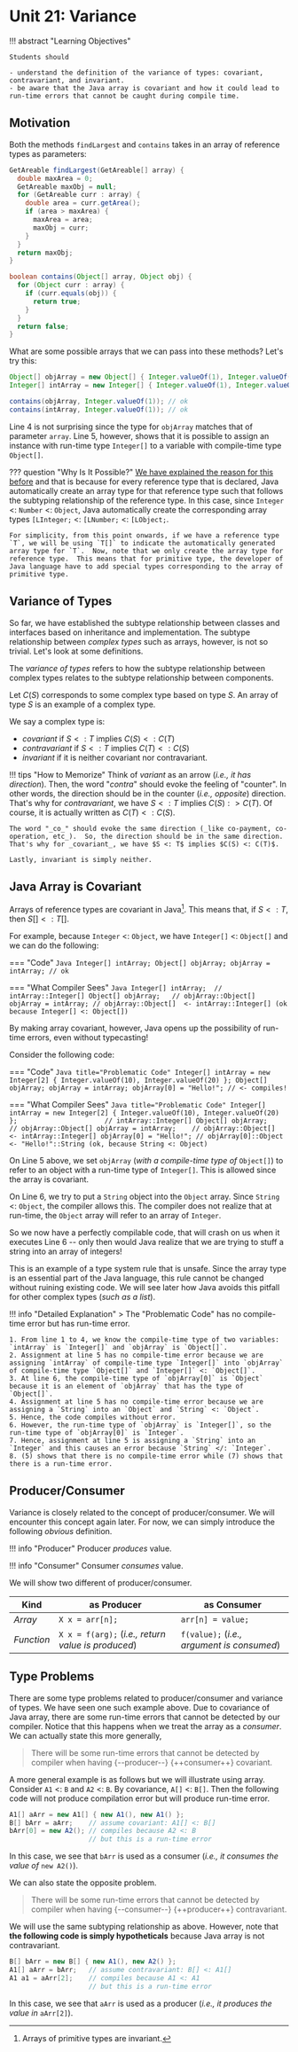 # Unit 21: Variance

!!! abstract "Learning Objectives"

    Students should

    - understand the definition of the variance of types: covariant, contravariant, and invariant.
    - be aware that the Java array is covariant and how it could lead to run-time errors that cannot be caught during compile time.

## Motivation

Both the methods `findLargest` and `contains` takes in an array of reference types as parameters:

```Java title="findLargest v0.5"
GetAreable findLargest(GetAreable[] array) {
  double maxArea = 0;
  GetAreable maxObj = null;
  for (GetAreable curr : array) {
    double area = curr.getArea();
    if (area > maxArea) {
      maxArea = area;
	  maxObj = curr;
    }
  }
  return maxObj;
}
```

```Java title="contains v0.1"
boolean contains(Object[] array, Object obj) {
  for (Object curr : array) {
    if (curr.equals(obj)) {
      return true;
    }
  }
  return false;
}
```

What are some possible arrays that we can pass into these methods?  Let's try this:
```Java
Object[] objArray = new Object[] { Integer.valueOf(1), Integer.valueOf(2) };
Integer[] intArray = new Integer[] { Integer.valueOf(1), Integer.valueOf(2) };

contains(objArray, Integer.valueOf(1)); // ok
contains(intArray, Integer.valueOf(1)); // ok
```

Line 4 is not surprising since the type for `objArray` matches that of parameter `array`.  Line 5, however, shows that it is possible to assign an instance with run-time type `Integer[]` to a variable with compile-time type `Object[]`.

??? question "Why Is It Possible?"
    [We have explained the reason for this before](14-polymorphism.md#the-power-of-polymorphism) and that is because for every reference type that is declared, Java automatically create an array type for that reference type such that follows the subtyping relationship of the reference type.  In this case, since `Integer` <: `Number` <: `Object`, Java automatically create the corresponding array types `[LInteger;` <: `[LNumber;` <: `[LObject;`.

    For simplicity, from this point onwards, if we have a reference type `T`, we will be using `T[]` to indicate the automatically generated array type for `T`.  Now, note that we only create the array type for reference type.  This means that for primitive type, the developer of Java language have to add special types corresponding to the array of primitive type.

## Variance of Types

So far, we have established the subtype relationship between classes and interfaces based on inheritance and implementation.  The subtype relationship between _complex types_ such as arrays, however, is not so trivial.  Let's look at some definitions.

The _variance of types_ refers to how the subtype relationship between complex types relates to the subtype relationship between components.

Let $C(S)$ corresponds to some complex type based on type $S$.  An array of type $S$ is an example of a complex type.

We say a complex type is:

- _covariant_ if $S <: T$ implies $C(S) <: C(T)$
- _contravariant_ if $S <: T$ implies $C(T) <: C(S)$
- _invariant_ if it is neither covariant nor contravariant.

!!! tips "How to Memorize"
    Think of _variant_ as an arrow (_i.e., it has direction_).  Then, the word "_contra_" should evoke the feeling of "counter".  In other words, the direction should be in the counter (_i.e., opposite_) direction.  That's why for _contravariant_, we have $S <: T$ implies $C(S) :> C(T)$.  Of course, it is actually written as $C(T) <: C(S)$.

    The word "_co_" should evoke the same direction (_like co-payment, co-operation, etc_).  So, the direction should be in the same direction.  That's why for _covariant_, we have $S <: T$ implies $C(S) <: C(T)$.

    Lastly, invariant is simply neither.

## Java Array is Covariant

 Arrays of reference types are covariant in Java[^1].  This means that, if $S <: T$, then $S[] <: T[]$.  

[^1]: Arrays of primitive types are invariant.

For example, because `Integer` <: `Object`, we have `Integer[]` <: `Object[]` and we can do the following:

=== "Code"
    ```Java
    Integer[] intArray;
    Object[] objArray;
    objArray = intArray; // ok
    ```

=== "What Compiler Sees"
    ```Java
    Integer[] intArray;  // intArray::Integer[]
    Object[] objArray;   // objArray::Object[]
    objArray = intArray; // objArray::Object[]  <- intArray::Integer[] (ok because Integer[] <: Object[])
    ```

By making array covariant, however, Java opens up the possibility of run-time errors, even without typecasting!

Consider the following code:

=== "Code"
    ```Java title="Problematic Code"
    Integer[] intArray = new Integer[2] {
      Integer.valueOf(10), Integer.valueOf(20)
    };
    Object[] objArray;
    objArray = intArray;
    objArray[0] = "Hello!"; // <- compiles!
    ```

=== "What Compiler Sees"
    ```Java title="Problematic Code"
    Integer[] intArray = new Integer[2] {
      Integer.valueOf(10), Integer.valueOf(20)
    };                      // intArray::Integer[]
    Object[] objArray;      // objArray::Object[]
    objArray = intArray;    // objArray::Object[]  <- intArray::Integer[]
    objArray[0] = "Hello!"; // objArray[0]::Object <- "Hello!"::String (ok, because String <: Object)
    ```

On Line 5 above, we set `objArray` (_with a compile-time type of_ `Object[]`) to refer to an object with a run-time type of `Integer[]`.  This is allowed since the array is covariant.

On Line 6, we try to put a `String` object into the `Object` array.  Since `String` <: `Object`, the compiler allows this.  The compiler does not realize that at run-time, the `Object` array will refer to an array of `Integer`.  

So we now have a perfectly compilable code, that will crash on us when it executes Line 6 -- only then would Java realize that we are trying to stuff a string into an array of integers!

This is an example of a type system rule that is unsafe.  Since the array type is an essential part of the Java language, this rule cannot be changed without ruining existing code.  We will see later how Java avoids this pitfall for other complex types (_such as a list_).

!!! info "Detailed Explanation"
    > The "Problematic Code" has no compile-time error but has run-time error.

    1. From line 1 to 4, we know the compile-time type of two variables: `intArray` is `Integer[]` and `objArray` is `Object[]`.
    2. Assignment at line 5 has no compile-time error because we are assigning `intArray` of compile-time type `Integer[]` into `objArray` of compile-time type `Object[]` and `Integer[]` <: `Object[]`.
    3. At line 6, the compile-time type of `objArray[0]` is `Object` because it is an element of `objArray` that has the type of `Object[]`.
    4. Assignment at line 5 has no compile-time error because we are assigning a `String` into an `Object` and `String` <: `Object`.
    5. Hence, the code compiles without error.
    6. However, the run-time type of `objArray` is `Integer[]`, so the run-time type of `objArray[0]` is `Integer`.
    7. Hence, assignment at line 5 is assigning a `String` into an `Integer` and this causes an error because `String` </: `Integer`.
    8. (5) shows that there is no compile-time error while (7) shows that there is a run-time error.


## Producer/Consumer

Variance is closely related to the concept of producer/consumer.  We will encounter this concept again later.  For now, we can simply introduce the following _obvious_ definition.

!!! info "Producer"
    Producer _produces_ value.

!!! info "Consumer"
    Consumer _consumes_ value.

We will show two different of producer/consumer.

| Kind | as Producer | as Consumer |
|------|-------------|-------------|
| _Array_ | `X x = arr[n];` | `arr[n] = value;` |
| _Function_ | `X x = f(arg);` (_i.e., return value is produced_) | `f(value);` (_i.e., argument is consumed_) |

## Type Problems

There are some type problems related to producer/consumer and variance of types.  We have seen one such example above.  Due to covariance of Java array, there are some run-time errors that cannot be detected by our compiler.  Notice that this happens when we treat the array as a _consumer_.  We can actually state this more generally,

> There will be some run-time errors that cannot be detected by compiler when having {--producer--} {++consumer++} covariant.

A more general example is as follows but we will illustrate using array.  Consider `A1` <: `B` and `A2` <: `B`.  By covariance, `A[]`
 <: `B[]`.  Then the following code will not produce compilation error but will produce run-time error.

```java
A1[] aArr = new A1[] { new A1(), new A1() };
B[] bArr = aArr;    // assume covariant: A1[] <: B[]
bArr[0] = new A2(); // compiles because A2 <: B
                    // but this is a run-time error
```

In this case, we see that `bArr` is used as a consumer (_i.e., it consumes the value of_ `new A2()`).

We can also state the opposite problem.

> There will be some run-time errors that cannot be detected by compiler when having {--consumer--} {++producer++} contravariant.

We will use the same subtyping relationship as above.  However, note that __the following code is simply hypotheticals__ because Java array is not contravariant.

```java
B[] bArr = new B[] { new A1(), new A2() };
A1[] aArr = bArr;   // assume contravariant: B[] <: A1[]
A1 a1 = aArr[2];    // compiles because A1 <: A1
                    // but this is a run-time error
```

In this case, we see that `aArr` is used as a producer (_i.e., it produces the value in_ `aArr[2]`).